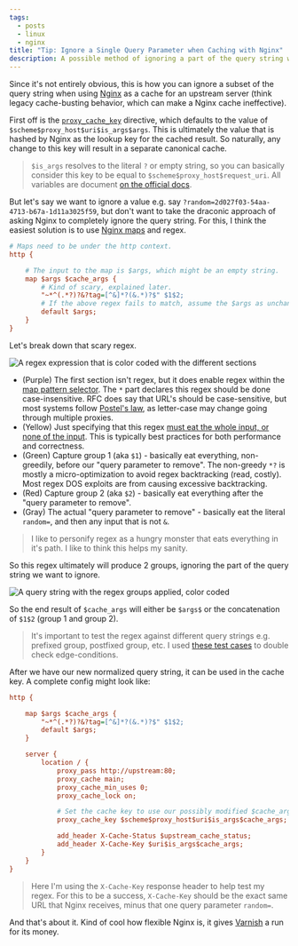 ```yaml
---
tags:
  - posts
  - linux
  - nginx
title: "Tip: Ignore a Single Query Parameter when Caching with Nginx"
description: A possible method of ignoring a part of the query string when caching with Nginx.
---
```


Since it's not entirely obvious, this is how you can ignore a subset of the query string when using [Nginx](https://nginx.org/) as a cache for an upstream server (think legacy cache-busting behavior, which can make a Nginx cache ineffective).

First off is the [`proxy_cache_key`](https://nginx.org/en/docs/http/ngx_http_proxy_module.html#proxy_cache_key) directive, which defaults to the value of `$scheme$proxy_host$uri$is_args$args`. This is ultimately the value that is hashed by Nginx as the lookup key for the cached result. So naturally, any change to this key will result in a separate canonical cache.

> `$is_args` resolves to the literal `?` or empty string, so you can basically consider this key to be equal to `$scheme$proxy_host$request_uri`. All variables are document [on the official docs](https://nginx.org/en/docs/varindex.html).

But let's say we want to ignore a value e.g. say `?random=2d027f03-54aa-4713-b67a-1d11a3025f59`, but don't want to take the draconic approach of asking Nginx to completely ignore the query string. For this, I think the easiest solution is to use [Nginx maps](https://nginx.org/en/docs/http/ngx_http_map_module.html) and regex.

```ini
# Maps need to be under the http context.
http {

    # The input to the map is $args, which might be an empty string.
    map $args $cache_args {
        # Kind of scary, explained later.
        "~*^(.*?)?&?tag=[^&]*?(&.*)?$" $1$2;
        # If the above regex fails to match, assume the $args as unchanged.
        default $args;
    }
}
```

Let's break down that scary regex.

![A regex expression that is color coded with the different sections](/posts/2024/images/regex-highlighted.png "I'm so sorry to screen readers, I have no idea how to make this accessible.")

- (Purple) The first section isn't regex, but it does enable regex within the [map pattern selector](https://nginx.org/en/docs/http/ngx_http_map_module.html). The `*` part declares this regex should be done case-insensitive. RFC does say that URL's should be case-sensitive, but most systems follow [Postel's law](https://en.wikipedia.org/wiki/Robustness_principle), as letter-case may change going through multiple proxies.
- (Yellow) Just specifying that this regex [must eat the whole input, or none of the input](https://developer.mozilla.org/en-US/docs/Web/JavaScript/Guide/Regular_expressions/Cheatsheet). This is typically best practices for both performance and correctness.
- (Green) Capture group 1 (aka `$1`) - basically eat everything, non-greedily, before our "query parameter to remove". The non-greedy `*?` is mostly a micro-optimization to avoid regex backtracking (read, costly). Most regex DOS exploits are from causing excessive backtracking.
- (Red) Capture group 2 (aka `$2`) - basically eat everything after the "query parameter to remove".
- (Gray) The actual "query parameter to remove" - basically eat the literal `random=`, and then any input that is not `&`.

> I like to personify regex as a hungry monster that eats everything in it's path. I like to think this helps my sanity.

So this regex ultimately will produce 2 groups, ignoring the part of the query string we want to ignore.

![A query string with the regex groups applied, color coded](/posts/2024/images/regex-groups.png "I reeeaaally should learn to use a vector editor, and not Microsoft Word...")

So the end result of `$cache_args` will either be `$args$`  or the concatenation of `$1$2` (group 1 and group 2).

> It's important to test the regex against different query strings e.g. prefixed group, postfixed group, etc. I used [these test cases](https://regex101.com/r/FHK8e2/1) to double check edge-conditions.

After we have our new normalized query string, it can be used in the cache key. A complete config might look like:

```ini
http {

    map $args $cache_args {
        "~*^(.*?)?&?tag=[^&]*?(&.*)?$" $1$2;
        default $args;
    }

    server {
        location / {
            proxy_pass http://upstream:80;
            proxy_cache main;
            proxy_cache_min_uses 0;
            proxy_cache_lock on;

            # Set the cache key to use our possibly modified $cache_args.
            proxy_cache_key $scheme$proxy_host$uri$is_args$cache_args;

            add_header X-Cache-Status $upstream_cache_status;
            add_header X-Cache-Key $uri$is_args$cache_args;
        }
    }
}
```

> Here I'm using the `X-Cache-Key` response header to help test my regex. For this to be a success, `X-Cache-Key` should be the exact same URL that Nginx receives, minus that one query parameter `random=`.

And that's about it. Kind of cool how flexible Nginx is, it gives [Varnish](https://varnish-cache.org/) a run for its money.
